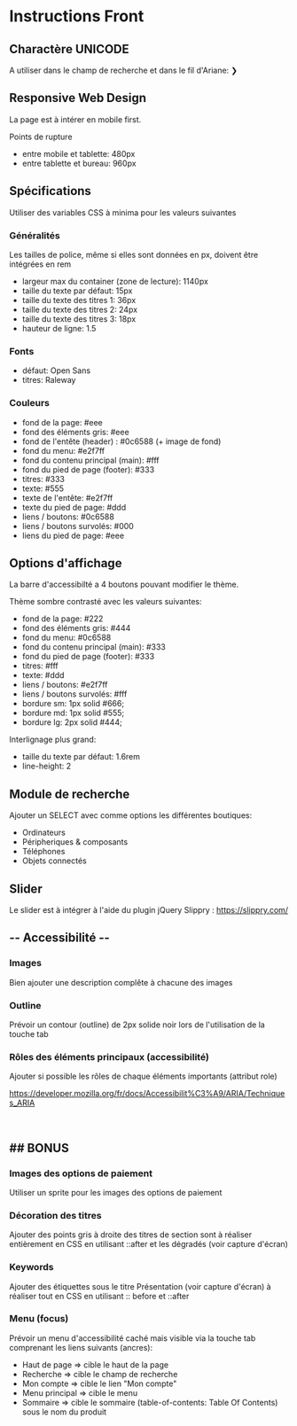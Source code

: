 # Instructions Front

## Charactère UNICODE 
A utiliser dans le champ de recherche et dans le fil d'Ariane: ❯

## Responsive Web Design
La page est à intérer en mobile first.

Points de rupture
- entre mobile et tablette: 480px
- entre tablette et bureau: 960px

## Spécifications

Utiliser des variables CSS à minima pour les valeurs suivantes

### Généralités

Les tailles de police, même si elles sont données en px, doivent être intégrées en rem

- largeur max du container (zone de lecture): 1140px
- taille du texte par défaut: 15px
- taille du texte des titres 1: 36px
- taille du texte des titres 2: 24px
- taille du texte des titres 3: 18px
- hauteur de ligne: 1.5

### Fonts
- défaut: Open Sans
- titres: Raleway

### Couleurs
- fond de la page: #eee
- fond des éléments gris: #eee
- fond de l'entête (header) : #0c6588 (+ image de fond)
- fond du menu: #e2f7ff
- fond du contenu principal (main): #fff
- fond du pied de page (footer): #333
- titres: #333
- texte: #555
- texte de l'entête: #e2f7ff
- texte du pied de page: #ddd
- liens / boutons: #0c6588
- liens / boutons survolés: #000
- liens du pied de page: #eee


## Options d'affichage

La barre d'accessibilté a 4 boutons pouvant modifier le thème.

Thème sombre contrasté avec les valeurs suivantes:
- fond de la page: #222
- fond des éléments gris: #444
- fond du menu: #0c6588
- fond du contenu principal (main): #333
- fond du pied de page (footer): #333
- titres: #fff
- texte: #ddd
- liens / boutons: #e2f7ff
- liens / boutons survolés: #fff
- bordure sm: 1px solid #666;
- bordure md: 1px solid #555;
- bordure lg: 2px solid #444;

Interlignage plus grand:
- taille du texte par défaut: 1.6rem
- line-height: 2

## Module de recherche

Ajouter un SELECT avec comme options les différentes boutiques:
- Ordinateurs
- Péripheriques & composants
- Téléphones
- Objets connectés

## Slider
Le slider est à intégrer à l'aide du plugin jQuery Slippry : https://slippry.com/



## -- Accessibilité --

### Images
Bien ajouter une description complête à chacune des images

### Outline
Prévoir un contour (outline) de 2px solide noir lors de l'utilisation de la touche tab

### Rôles des éléments principaux (accessibilité)
Ajouter si possible les rôles de chaque éléments importants (attribut role)

https://developer.mozilla.org/fr/docs/Accessibilit%C3%A9/ARIA/Techniques_ARIA



<br>

## ## BONUS ##


### Images des options de paiement
Utiliser un sprite pour les images des options de paiement

### Décoration des titres
Ajouter des points gris à droite des titres de section sont à réaliser entièrement en CSS en utilisant ::after et les dégradés (voir capture d'écran)

### Keywords
Ajouter des étiquettes sous le titre Présentation (voir capture d'écran)
à réaliser tout en CSS en utilisant :: before et ::after

### Menu (focus)
Prévoir un menu d'accessibilité caché mais visible via la touche tab comprenant les liens suivants (ancres):
- Haut de page => cible le haut de la page
- Recherche => cible le champ de recherche
- Mon compte => cible le lien "Mon compte"
- Menu principal => cible le menu
- Sommaire => cible le sommaire (table-of-contents: Table Of Contents) sous le nom du produit